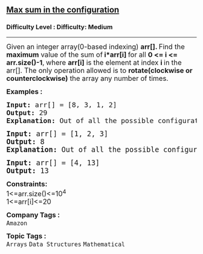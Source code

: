 <h2><a href="https://www.geeksforgeeks.org/problems/max-sum-in-the-configuration/1?page=2&category=Mathematical&sortBy=submissions">Max sum in the configuration</a></h2><h3>Difficulty Level : Difficulty: Medium</h3><hr><div class="problems_problem_content__Xm_eO"><p><span style="font-size: 18px;">Given an integer array(0-based indexing) <strong>arr[]</strong><strong>. </strong>Find&nbsp;the <strong>maximum</strong> value of the sum of<strong> i*arr[i] </strong>for all <strong>0 &lt;= i &lt;= arr.size()-1</strong>,<strong>&nbsp;</strong>where&nbsp;<strong>arr</strong><strong>[i]</strong> is the element at index <strong>i </strong>in the arr[]. The only operation allowed is to <strong>rotate(clockwise or counterclockwise)</strong> the array any number of times.</span></p>
<p><span style="font-size: 18px;"><strong>Examples :</strong></span></p>
<pre><span style="font-size: 18px;"><strong>Input: </strong>arr[] = [8, 3, 1, 2]
<strong>Output: </strong>29<strong>
Explanation: </strong>Out of all the possible configurations by rotating the elements: arr[] = [3, 1, 2, 8] here (3*0) + (1*1) + (2*2) + (8*3) sum is maximum i.e. 29.<br></span></pre>
<pre><span style="font-size: 14pt;"><strong>Input: </strong>arr[] = [1, 2, 3]
<strong>Output: </strong>8<strong>
Explanation: </strong>Out of all the possible configurations by rotating the elements: arr[] = [1, 2, 3] here (1*0) + (2*1) + (3*2) sum is maximum i.e. 8.</span></pre>
<pre><span style="font-size: 14pt;"><strong>Input: </strong>arr[] = [4, 13]
<strong>Output: </strong>13</span></pre>
<p><span style="font-size: 18px;"><strong>Constraints:</strong><br>1&lt;=arr.size()&lt;=10<sup>4</sup><br>1&lt;=arr[i]&lt;=20</span></p></div><p><span style=font-size:18px><strong>Company Tags : </strong><br><code>Amazon</code>&nbsp;<br><p><span style=font-size:18px><strong>Topic Tags : </strong><br><code>Arrays</code>&nbsp;<code>Data Structures</code>&nbsp;<code>Mathematical</code>&nbsp;